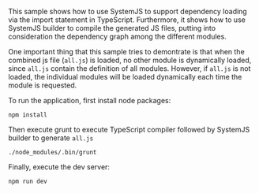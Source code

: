 This sample shows how to use SystemJS to support dependency loading via the import statement in TypeScript. Furthermore, it shows how to use SystemJS builder to compile the generated JS files, putting into consideration the dependency graph among the different modules.

One important thing that this sample tries to demontrate is that when the combined js file (`all.js`) is loaded, no other module is dynamically loaded, since `all.js` contain the definition of all modules. However, if `all.js` is not loaded, the individual modules will be loaded dynamically each time the module is requested.

To run the application, first install node packages:
```
npm install
```
Then execute grunt to execute TypeScript compiler followed by SystemJS builder to generate `all.js`
```
./node_modules/.bin/grunt
```
Finally, execute the dev server:
```
npm run dev
```